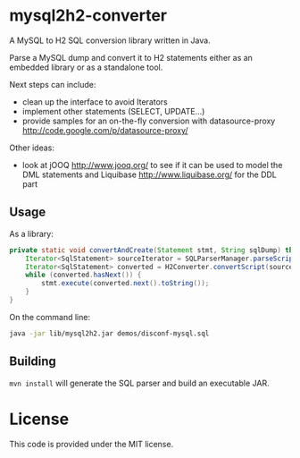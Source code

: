 mysql2h2-converter
==================

A MySQL to H2 SQL conversion library written in Java.

Parse a MySQL dump and convert it to H2 statements either as an embedded library or as a standalone tool.

Next steps can include:
- clean up the interface to avoid Iterators
- implement other statements (SELECT, UPDATE...)
- provide samples for an on-the-fly conversion with datasource-proxy http://code.google.com/p/datasource-proxy/

Other ideas:
- look at jOOQ http://www.jooq.org/ to see if it can be used to model the DML statements and Liquibase http://www.liquibase.org/
  for the DDL part

## Usage

As a library:
``` java
private static void convertAndCreate(Statement stmt, String sqlDump) throws SQLException, ParseException {
    Iterator<SqlStatement> sourceIterator = SQLParserManager.parseScript(new StringReader(sqlDump));
    Iterator<SqlStatement> converted = H2Converter.convertScript(sourceIterator);
    while (converted.hasNext()) {
        stmt.execute(converted.next().toString());
    }
}
```

On the command line:

``` bash
java -jar lib/mysql2h2.jar demos/disconf-mysql.sql
```

## Building
`mvn install` will generate the SQL parser and build an executable JAR.

License
=======
This code is provided under the MIT license.
